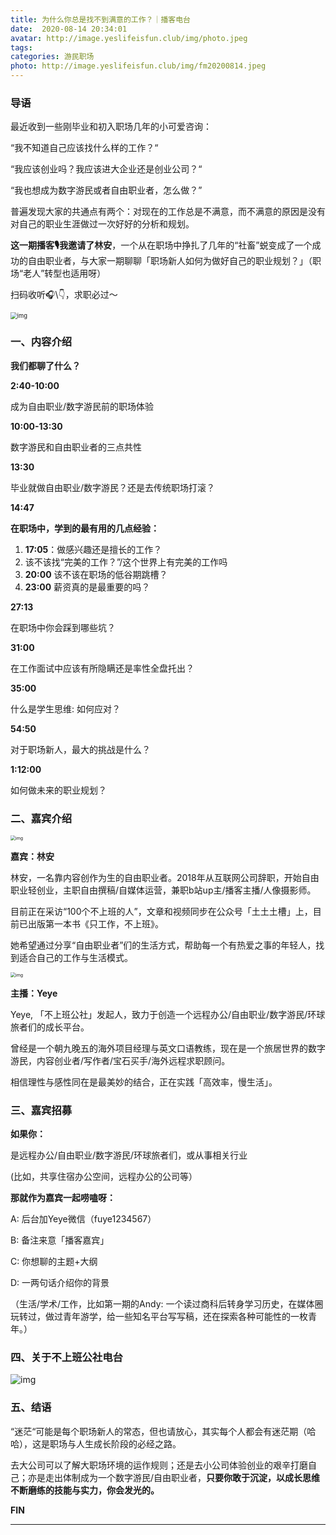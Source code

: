 ```yaml
---
title: 为什么你总是找不到满意的工作？｜播客电台
date:  2020-08-14 20:34:01
avatar: http://image.yeslifeisfun.club/img/photo.jpeg
tags: 
categories: 游民职场
photo: http://image.yeslifeisfun.club/img/fm20200814.jpeg
---
```


### 导语

最近收到一些刚毕业和初入职场几年的小可爱咨询：

 

“我不知道自己应该找什么样的工作？“

“我应该创业吗？我应该进大企业还是创业公司？“

“我也想成为数字游民或者自由职业者，怎么做？”

 

普遍发现大家的共通点有两个：对现在的工作总是不满意，而不满意的原因是没有对自己的职业生涯做过一次好好的分析和规划。

 

**这一期播客🎙️我邀请了林安**，一个从在职场中挣扎了几年的“社畜”蜕变成了一个成功的自由职业者，与大家一期聊聊「职场新人如何为做好自己的职业规划？」（职场“老人”转型也适用呀）



扫码收听🎧\👇，求职必过～

<img src="http://image.yeslifeisfun.club/img/640-20201103222301400.jpeg" alt="img" style="zoom:67%;" />





### 一、内容介绍



**我们都聊了什么？**

 

**2:40-10:00** 

成为自由职业/数字游民前的职场体验

**10:00-13:30** 

数字游民和自由职业者的三点共性

**13:30** 

毕业就做自由职业/数字游民？还是去传统职场打滚？

**14:47** 

**在职场中，学到的最有用的几点经验：**

1. **17:05**：做感兴趣还是擅长的工作？
2. 该不该找“完美的工作？”/这个世界上有完美的工作吗
3. **20:00** 该不该在职场的低谷期跳槽？
4. **23:00** 薪资真的是最重要的吗？

**27:13** 

在职场中你会踩到哪些坑？

**31:00** 

在工作面试中应该有所隐瞒还是率性全盘托出？

**35:00** 

什么是学生思维: 如何应对？

**54:50** 

对于职场新人，最大的挑战是什么？

**1:12:00** 

如何做未来的职业规划？



### 二、嘉宾介绍

<img src="http://image.yeslifeisfun.club/img/640-20201103222506826.jpeg" alt="img" style="zoom:50%;" />

**嘉宾：林安**



林安，一名靠内容创作为生的自由职业者。2018年从互联网公司辞职，开始自由职业轻创业，主职自由撰稿/自媒体运营，兼职b站up主/播客主播/人像摄影师。



目前正在采访“100个不上班的人”，文章和视频同步在公众号「土土土槽」上，目前已出版第一本书《只工作，不上班》。



她希望通过分享“自由职业者”们的生活方式，帮助每一个有热爱之事的年轻人，找到适合自己的工作与生活模式。 

<img src="http://image.yeslifeisfun.club/img/640-20201103222534066.jpeg" alt="img" style="zoom:50%;" />

**主播：Yeye**

Yeye, 「不上班公社」发起人，致力于创造一个远程办公/自由职业/数字游民/环球旅者们的成长平台。

曾经是一个朝九晚五的海外项目经理与英文口语教练，现在是一个旅居世界的数字游民，内容创业者/写作者/宝石买手/海外远程求职顾问。

相信理性与感性同在是最美妙的结合，正在实践「高效率，慢生活」。



### 三、嘉宾招募

 

**如果你：**



是远程办公/自由职业/数字游民/环球旅者们，或从事相关行业

(比如，共享住宿办公空间，远程办公的公司等）

 

**那就作为嘉宾一起唠嗑呀：**



A: 后台加Yeye微信（fuye1234567）

B:  备注来意「播客嘉宾」

C: 你想聊的主题+大纲

D: 一两句话介绍你的背景

（生活/学术/工作，比如第一期的Andy: 一个读过商科后转身学习历史，在媒体圈玩转过，做过青年游学，给一些知名平台写写稿，还在探索各种可能性的一枚青年。）



### 四、关于不上班公社电台



![img](http://image.yeslifeisfun.club/img/640-20201103222749397.png)



### 五、结语



“迷茫“可能是每个职场新人的常态，但也请放心，其实每个人都会有迷茫期（哈哈），这是职场与人生成长阶段的必经之路。

 

去大公司可以了解大职场环境的运作规则；还是去小公司体验创业的艰辛打磨自己；亦是走出体制成为一个数字游民/自由职业者，**只要你敢于沉淀，以成长思维不断磨练的技能与实力，你会发光的。**





**FIN**



------
